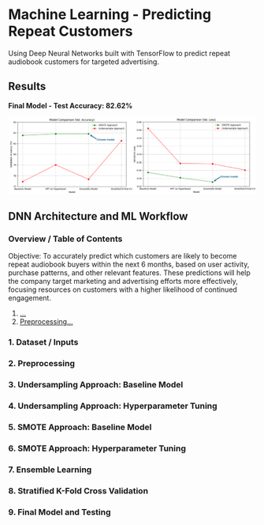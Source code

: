 # Machine Learning - Predicting Repeat Customers
Using Deep Neural Networks built with TensorFlow to predict repeat audiobook customers for targeted advertising.

## Results
**Final Model - Test Accuracy: 82.62%**

<img src="assets/img/model-comparisons.png">


## DNN Architecture and ML Workflow

### Overview / Table of Contents
Objective: To accurately predict which customers are likely to become repeat audiobook buyers within the next 6 months, based on user activity, purchase patterns, and other relevant features. These predictions will help the company target marketing and advertising efforts more effectively, focusing resources on customers with a higher likelihood of continued engagement.

1) [...](#1-)
2) [Preprocessing...](#2-preprocessing)

### 1. Dataset / Inputs


### 2. Preprocessing


### 3. Undersampling Approach: Baseline Model


### 4. Undersampling Approach: Hyperparameter Tuning


### 5. SMOTE Approach: Baseline Model


### 6. SMOTE Approach: Hyperparameter Tuning


### 7. Ensemble Learning


### 8. Stratified K-Fold Cross Validation


### 9. Final Model and Testing

